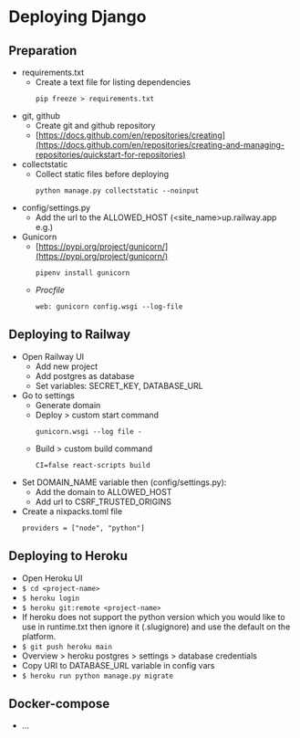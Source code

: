 # Deploying Django

## Preparation
*	requirements.txt
    - Create a text file for listing dependencies
	    ```
        pip freeze > requirements.txt
	    ```
*	git, github
    - Create git and github repository
    - [https://docs.github.com/en/repositories/creating](https://docs.github.com/en/repositories/creating-and-managing-repositories/quickstart-for-repositories)
*	collectstatic
    - Collect static files before deploying
      ```
      python manage.py collectstatic --noinput
      ```
*	config/settings.py
    - Add the url to the ALLOWED_HOST (<site_name>up.railway.app e.g.)
*   Gunicorn
    - [https://pypi.org/project/gunicorn/](https://pypi.org/project/gunicorn/)
        ```
        pipenv install gunicorn
        ```
    - _Procfile_
        ```
        web: gunicorn config.wsgi --log-file
        ```

## Deploying to Railway
 
* Open Railway UI
	- Add new project
	- Add postgres as database
	- Set variables: SECRET_KEY, DATABASE_URL
* Go to settings
	- Generate domain
	- Deploy > custom start command
		```
  		gunicorn.wsgi --log file -
		```
 	- Build > custom build command
		```
		CI=false react-scripts build
		```
* Set DOMAIN_NAME variable then (config/settings.py):
	- Add the domain to ALLOWED_HOST
	- Add url to CSRF_TRUSTED_ORIGINS
* Create a nixpacks.toml file
	```
	providers = ["node", "python"]
 	```

## Deploying to Heroku

- Open Heroku UI
- ``` $ cd <project-name> ```
- ``` $ heroku login ```
- ``` $ heroku git:remote <project-name> ```
- If heroku does not support the python version which you would like to use in runtime.txt then ignore it (.slugignore) and use the default on the platform.
- ``` $ git push heroku main ```
- Overview > heroku postgres > settings > database credentials
- Copy URI to DATABASE_URL variable in config vars
- ``` $ heroku run python manage.py migrate ```

## Docker-compose
 - ...
